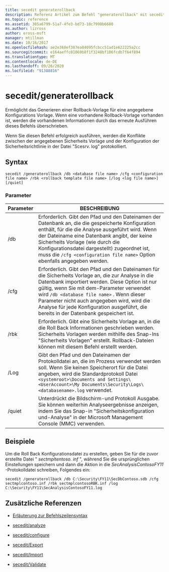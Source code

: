 ```yaml
---
title: secedit generaterollback
description: Referenz Artikel zum Befehl "generaterollback" mit secedit, mit dem Sie eine Rollback-Vorlage für eine angegebene Konfigurations Vorlage generieren können.
ms.topic: reference
ms.assetid: 385a6799-51a7-4fe3-bd73-10c7998b6680
ms.author: lizross
author: eross-msft
manager: mtillman
ms.date: 10/16/2017
ms.openlocfilehash: ae2e368ef387ea84095fcbcc51ad1e622225a2cc
ms.sourcegitcommit: e164aeffc01069b8f1f3248bf106fcdb7f64f894
ms.translationtype: MT
ms.contentlocale: de-DE
ms.lasthandoff: 09/26/2020
ms.locfileid: "91388816"
---
```

# <a name="secedit-generaterollback"></a>secedit/generaterollback

Ermöglicht das Generieren einer Rollback-Vorlage für eine angegebene Konfigurations Vorlage. Wenn eine vorhandene Rollback-Vorlage vorhanden ist, werden die vorhandenen Informationen durch das erneute Ausführen dieses Befehls überschrieben.

Wenn Sie diesen Befehl erfolgreich ausführen, werden die Konflikte zwischen der angegebenen Sicherheits Vorlage und der Konfiguration der Sicherheitsrichtlinie in der Datei "Scesrv. log" protokolliert.

## <a name="syntax"></a>Syntax

```
secedit /generaterollback /db <database file name> /cfg <configuration file name> /rbk <rollback template file name> [/log <log file name>] [/quiet]
```

### <a name="parameters"></a>Parameter

| Parameter | BESCHREIBUNG |
|--|--|
| /db | Erforderlich. Gibt den Pfad und den Dateinamen der Datenbank an, die die gespeicherte Konfiguration enthält, für die die Analyse ausgeführt wird. Wenn der Dateiname eine Datenbank angibt, der keine Sicherheits Vorlage (wie durch die Konfigurationsdatei dargestellt) zugeordnet ist, muss die `/cfg <configuration file name>` Option ebenfalls angegeben werden. |
| /cfg | Erforderlich. Gibt den Pfad und den Dateinamen für die Sicherheits Vorlage an, die zur Analyse in die Datenbank importiert werden. Diese Option ist nur gültig, wenn Sie mit dem-Parameter verwendet wird `/db <database file name>` . Wenn dieser Parameter nicht auch angegeben wird, wird die Analyse für jede Konfiguration ausgeführt, die bereits in der Datenbank gespeichert ist. |
| /rbk | Erforderlich. Gibt eine Sicherheits Vorlage an, in die die Roll Back Informationen geschrieben werden. Sicherheits Vorlagen werden mithilfe des Snap-Ins "Sicherheits Vorlagen" erstellt. Rollback-Dateien können mit diesem Befehl erstellt werden. |
| /Log | Gibt den Pfad und den Dateinamen der Protokolldatei an, die im Prozess verwendet werden soll. Wenn Sie keinen Speicherort für die Datei angeben, wird die Standardprotokoll Datei `<systemroot>\Documents and Settings\<UserAccount>\My Documents\Security\Logs\<databasename>.log` verwendet. |
| /quiet | Unterdrückt die Bildschirm-und Protokoll Ausgabe. Sie können weiterhin Analyseergebnisse anzeigen, indem Sie das Snap-in "Sicherheitskonfiguration und-Analyse" in der Microsoft Management Console (MMC) verwenden. |

## <a name="examples"></a>Beispiele

Um die Roll Back Konfigurationsdatei zu erstellen, geben Sie für die zuvor erstellte Datei " *sectmpltentoso. inf* ", während Sie die ursprünglichen Einstellungen speichern und dann die Aktion in die *SecAnalysisContosoFY11* -Protokolldatei schreiben, Folgendes ein:

```
secedit /generaterollback /db C:\Security\FY11\SecDbContoso.sdb /cfg sectmplcontoso.inf /rbk sectmplcontosoRBK.inf /log C:\Security\FY11\SecAnalysisContosoFY11.log
```

## <a name="additional-references"></a>Zusätzliche Referenzen

- [Erläuterung zur Befehlszeilensyntax](command-line-syntax-key.md)

- [secedit/analyze](secedit-analyze.md)

- [secedit/configure](secedit-configure.md)

- [secedit/Export](secedit-export.md)

- [secedit/Import](secedit-import.md)

- [secedit/Validate](secedit-validate.md)
